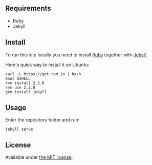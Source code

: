 ## Requirements

- Ruby
- Jekyll

## Install

To run this site locally you need to install [Ruby](https://rvm.io/rvm/install) together with [Jekyll](https://jekyllrb.com/).

Here's quick way to install it on Ubuntu:

```
curl -L https://get.rvm.io | bash
exec $SHELL
rvm install 2.3.0
rvm use 2.3.0
gem install jekyll
```

## Usage

Enter the repository folder and run:

```
jekyll serve
```

## License

Available under [the MIT license](http://mths.be/mit).
